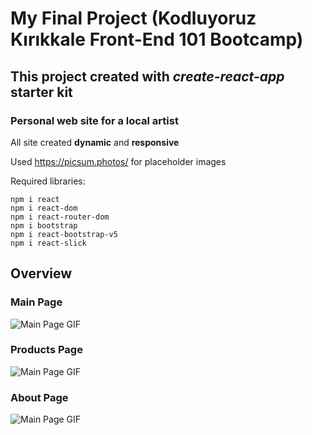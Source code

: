 # My Final Project (Kodluyoruz Kırıkkale Front-End 101 Bootcamp)

## This project created with *create-react-app* starter kit

### Personal web site for a local artist

All site created **dynamic** and **responsive**

Used https://picsum.photos/ for placeholder images

Required libraries:
```
npm i react
npm i react-dom
npm i react-router-dom
npm i bootstrap
npm i react-bootstrap-v5
npm i react-slick
```

## Overview

### Main Page
![Main Page GIF](Demo/MainPage.gif)

### Products Page
![Main Page GIF](Demo/ProductPage.gif)

### About Page
![Main Page GIF](Demo/AboutPage.gif)

